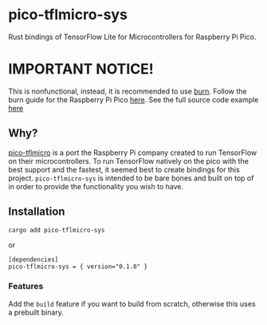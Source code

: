 # pico-tflmicro-sys
Rust bindings of TensorFlow Lite for Microcontrollers for Raspberry Pi Pico.

# IMPORTANT NOTICE!
This is nonfunctional, instead, it is recommended to use [burn](https://github.com/tracel-ai/burn/). Follow the burn guide for the Raspberry Pi Pico [here](https://burn.dev/burn-book/advanced/no-std.html). See the full source code example [here](https://github.com/tracel-ai/burn/tree/main/examples/raspberry-pi-pico)

## Why?
[pico-tflmicro](https://github.com/raspberrypi/pico-tflmicro) is a port the Raspberry Pi company created to run TensorFlow on their microcontrollers. To run TensorFlow natively on the pico with the best support and the fastest, it seemed best to create bindings for this project.
`pico-tflmicro-sys` is intended to be bare bones and built on top of in order to provide the functionality you wish to have.

## Installation
```
cargo add pico-tflmicro-sys
```
or
```
[dependencies]
pico-tflmicro-sys = { version="0.1.0" }
```

### Features
Add the `build` feature if you want to build from scratch, otherwise this uses a prebuilt binary.
